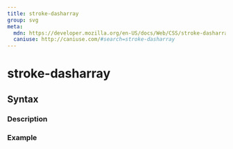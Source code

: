 ```yaml
---
title: stroke-dasharray
group: svg
meta:
  mdn: https://developer.mozilla.org/en-US/docs/Web/CSS/stroke-dasharray
  caniuse: http://caniuse.com/#search=stroke-dasharray
---
```


# stroke-dasharray
<!--- Introduction for stroke-dasharray, keep it brief and set the overall context -->

## Syntax
<!--- Introduce the various syntax for stroke-dasharray -->

### Description
<!--- For each major section of syntax, provide a description explaining its usage further -->

### Example
<!--- Provide code examples for the syntax block you're currently describing -->